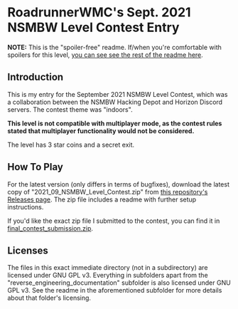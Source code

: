 # RoadrunnerWMC's Sept. 2021 NSMBW Level Contest Entry

**NOTE:** This is the "spoiler-free" readme. If/when you're comfortable with spoilers for this level, [you can see see the rest of the readme here](README_spoilers.md).

## Introduction

This is my entry for the September 2021 NSMBW Level Contest, which was a collaboration between the NSMBW Hacking Depot and Horizon Discord servers. The contest theme was "indoors".

**This level is not compatible with multiplayer mode, as the contest rules stated that multiplayer functionality would not be considered.**

The level has 3 star coins and a secret exit.

## How To Play

For the latest version (only differs in terms of bugfixes), download the latest copy of "2021_09_NSMBW_Level_Contest.zip" from [this repository's Releases page](https://github.com/RoadrunnerWMC/RoadrunnerWMC_Levels/releases). The zip file includes a readme with further setup instructions.

If you'd like the exact zip file I submitted to the contest, you can find it in [final_contest_submission.zip](final_contest_submission.zip).

## Licenses

The files in this exact immediate directory (not in a subdirectory) are licensed under GNU GPL v3. Everything in subfolders apart from the "reverse_engineering_documentation" subfolder is also licensed under GNU GPL v3. See the readme in the aforementioned subfolder for more details about that folder's licensing.
